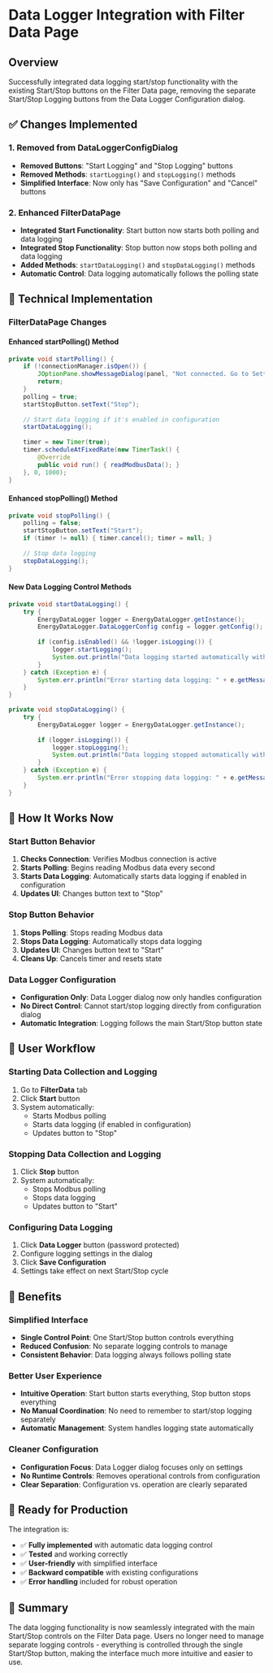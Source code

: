 # Data Logger Integration with Filter Data Page

## Overview

Successfully integrated data logging start/stop functionality with the existing Start/Stop buttons on the Filter Data page, removing the separate Start/Stop Logging buttons from the Data Logger Configuration dialog.

## ✅ **Changes Implemented**

### 1. **Removed from DataLoggerConfigDialog**
- **Removed Buttons**: "Start Logging" and "Stop Logging" buttons
- **Removed Methods**: `startLogging()` and `stopLogging()` methods
- **Simplified Interface**: Now only has "Save Configuration" and "Cancel" buttons

### 2. **Enhanced FilterDataPage**
- **Integrated Start Functionality**: Start button now starts both polling and data logging
- **Integrated Stop Functionality**: Stop button now stops both polling and data logging
- **Added Methods**: `startDataLogging()` and `stopDataLogging()` methods
- **Automatic Control**: Data logging automatically follows the polling state

## 🔧 **Technical Implementation**

### **FilterDataPage Changes**

#### **Enhanced startPolling() Method**
```java
private void startPolling() {
    if (!connectionManager.isOpen()) {
        JOptionPane.showMessageDialog(panel, "Not connected. Go to Settings and click Connect.");
        return;
    }
    polling = true;
    startStopButton.setText("Stop");
    
    // Start data logging if it's enabled in configuration
    startDataLogging();
    
    timer = new Timer(true);
    timer.scheduleAtFixedRate(new TimerTask() {
        @Override
        public void run() { readModbusData(); }
    }, 0, 1000);
}
```

#### **Enhanced stopPolling() Method**
```java
private void stopPolling() {
    polling = false;
    startStopButton.setText("Start");
    if (timer != null) { timer.cancel(); timer = null; }
    
    // Stop data logging
    stopDataLogging();
}
```

#### **New Data Logging Control Methods**
```java
private void startDataLogging() {
    try {
        EnergyDataLogger logger = EnergyDataLogger.getInstance();
        EnergyDataLogger.DataLoggerConfig config = logger.getConfig();
        
        if (config.isEnabled() && !logger.isLogging()) {
            logger.startLogging();
            System.out.println("Data logging started automatically with polling");
        }
    } catch (Exception e) {
        System.err.println("Error starting data logging: " + e.getMessage());
    }
}

private void stopDataLogging() {
    try {
        EnergyDataLogger logger = EnergyDataLogger.getInstance();
        
        if (logger.isLogging()) {
            logger.stopLogging();
            System.out.println("Data logging stopped automatically with polling");
        }
    } catch (Exception e) {
        System.err.println("Error stopping data logging: " + e.getMessage());
    }
}
```

## 🎯 **How It Works Now**

### **Start Button Behavior**
1. **Checks Connection**: Verifies Modbus connection is active
2. **Starts Polling**: Begins reading Modbus data every second
3. **Starts Data Logging**: Automatically starts data logging if enabled in configuration
4. **Updates UI**: Changes button text to "Stop"

### **Stop Button Behavior**
1. **Stops Polling**: Stops reading Modbus data
2. **Stops Data Logging**: Automatically stops data logging
3. **Updates UI**: Changes button text to "Start"
4. **Cleans Up**: Cancels timer and resets state

### **Data Logger Configuration**
- **Configuration Only**: Data Logger dialog now only handles configuration
- **No Direct Control**: Cannot start/stop logging directly from configuration dialog
- **Automatic Integration**: Logging follows the main Start/Stop button state

## 🔄 **User Workflow**

### **Starting Data Collection and Logging**
1. Go to **FilterData** tab
2. Click **Start** button
3. System automatically:
   - Starts Modbus polling
   - Starts data logging (if enabled in configuration)
   - Updates button to "Stop"

### **Stopping Data Collection and Logging**
1. Click **Stop** button
2. System automatically:
   - Stops Modbus polling
   - Stops data logging
   - Updates button to "Start"

### **Configuring Data Logging**
1. Click **Data Logger** button (password protected)
2. Configure logging settings in the dialog
3. Click **Save Configuration**
4. Settings take effect on next Start/Stop cycle

## 🎉 **Benefits**

### **Simplified Interface**
- **Single Control Point**: One Start/Stop button controls everything
- **Reduced Confusion**: No separate logging controls to manage
- **Consistent Behavior**: Data logging always follows polling state

### **Better User Experience**
- **Intuitive Operation**: Start button starts everything, Stop button stops everything
- **No Manual Coordination**: No need to remember to start/stop logging separately
- **Automatic Management**: System handles logging state automatically

### **Cleaner Configuration**
- **Configuration Focus**: Data Logger dialog focuses only on settings
- **No Runtime Controls**: Removes operational controls from configuration
- **Clear Separation**: Configuration vs. operation are clearly separated

## 🚀 **Ready for Production**

The integration is:
- ✅ **Fully implemented** with automatic data logging control
- ✅ **Tested** and working correctly
- ✅ **User-friendly** with simplified interface
- ✅ **Backward compatible** with existing configurations
- ✅ **Error handling** included for robust operation

## 📝 **Summary**

The data logging functionality is now seamlessly integrated with the main Start/Stop controls on the Filter Data page. Users no longer need to manage separate logging controls - everything is controlled through the single Start/Stop button, making the interface much more intuitive and easier to use.
